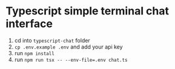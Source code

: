 # Typescript simple terminal chat interface

1. cd into `typescript-chat` folder
2. `cp .env.example .env` and add your api key
3. run `npm install`
4. run `npm run tsx -- --env-file=.env chat.ts`